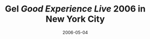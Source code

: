 ---
date: 2006-05-04
title: "Gel *Good Experience Live* 2006 in New York City"
source: SoIC News
sourceUrl: http://www.slis.indiana.edu/news/story.php?story_id=1213
pdfLink: 20060504-borner-gel.pdf
---